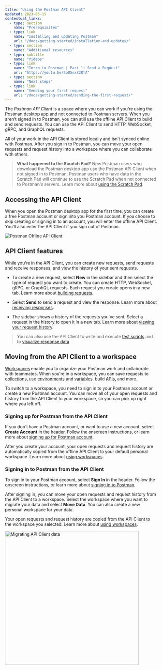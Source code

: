 ```yaml
---
title: "Using the Postman API Client"
updated: 2023-05-15
contextual_links:
  - type: section
    name: "Prerequisites"
  - type: link
    name: "Installing and updating Postman"
    url: "/docs/getting-started/installation-and-updates/"
  - type: section
    name: "Additional resources"
  - type: subtitle
    name: "Videos"
  - type: link
    name: "Intro to Postman | Part 1: Send a Request"
    url: "https://youtu.be/2oOSnxZ28fA"
  - type: section
    name: "Next steps"
  - type: link
    name: "Sending your first request"
    url: "/docs/getting-started/sending-the-first-request/"
---
```



The _Postman API Client_ is a space where you can work if you're using the Postman desktop app and not connected to Postman servers. When you aren't signed in to Postman, you can still use the offline API Client to build and send requests. You can use the API Client to send HTTP, WebSocket, gRPC, and GraphQL requests.

All of your work in the API Client is stored locally and isn't synced online with Postman. After you sign in to Postman, you can move your open requests and request history into a workspace where you can collaborate with others.

> **What happened to the Scratch Pad?** New Postman users who download the Postman desktop app use the Postman API Client when not signed in to Postman. Postman users who have data in the Scratch Pad will continue to use the Scratch Pad when not connected to Postman's servers. Learn more about [using the Scratch Pad](/docs/getting-started/using-scratch-pad/).

## Accessing the API Client

When you open the Postman desktop app for the first time, you can create a free Postman account or sign into you Postman account. If you choose to skip creating or signing in to an account, you will enter the offline API Client. You'll also enter the API Client if you sign out of Postman.

<img alt="Postman Offline API Client" src="https://assets.postman.com/postman-docs/v10/api-client-v10-14.jpg">

## API Client features

While you're in the API Client, you can create new requests, send requests and receive responses, and view the history of your sent requests.

* To create a new request, select **New** in the sidebar and then select the type of request you want to create. You can create HTTP, WebSocket, gRPC, or GraphQL requests. Each request you create opens in a new tab. Learn more about [building requests](/docs/sending-requests/requests/).

* Select **Send** to send a request and view the response. Learn more about [receiving responses](/docs/sending-requests/responses/).

* The sidebar shows a history of the requests you've sent. Select a request in the history to open it in a new tab. Learn more about [viewing your request history](/docs/getting-started/navigating-postman/#history).

> You can also use the API Client to write and execute [test scripts](/docs/writing-scripts/pre-request-scripts/) and to [visualize response data](/docs/sending-requests/visualizer/).

## Moving from the API Client to a workspace

[Workspaces](/docs/collaborating-in-postman/using-workspaces/managing-workspaces/) enable you to organize your Postman work and collaborate with teammates. When you're in a workspace, you can save requests to [collections](/docs/collections/using-collections/), use [environments](/docs/sending-requests/managing-environments/) and [variables](/docs/sending-requests/variables/), build [APIs](/docs/designing-and-developing-your-api/the-api-workflow/), and more.

To switch to a workspace, you need to sign in to your Postman account or create a new Postman account. You can move all of your open requests and history from the API Client to your workspace, so you can pick up right where you left off.

### Signing up for Postman from the API Client

If you don't have a Postman account, or want to use a new account, select **Create Account** in the header. Follow the onscreen instructions, or learn more about [signing up for Postman account](/docs/getting-started/postman-account/#signing-up-for-a-postman-account).

After you create your account, your open requests and request history are automatically copied from the offline API Client to your default personal workspace. Learn more about [using workspaces](/docs/collaborating-in-postman/using-workspaces/managing-workspaces/).

### Signing in to Postman from the API Client

To sign in to your Postman account, select **Sign In** in the header. Follow the onscreen instructions, or learn more about [signing in to Postman](/docs/getting-started/postman-account/#signing-in-to-postman).

After signing in, you can move your open requests and request history from the API Client to a workspace. Select the workspace where you want to migrate your data and select **Move Data**. You can also create a new personal workspace for your data.

Your open requests and request history are copied from the API Client to the workspace you selected. Learn more about [using workspaces](/docs/collaborating-in-postman/using-workspaces/managing-workspaces/).

<img alt="Migrating API Client data" src="https://assets.postman.com/postman-docs/v10/api-client-migrate-data-v10-14.jpg" width="442px">
